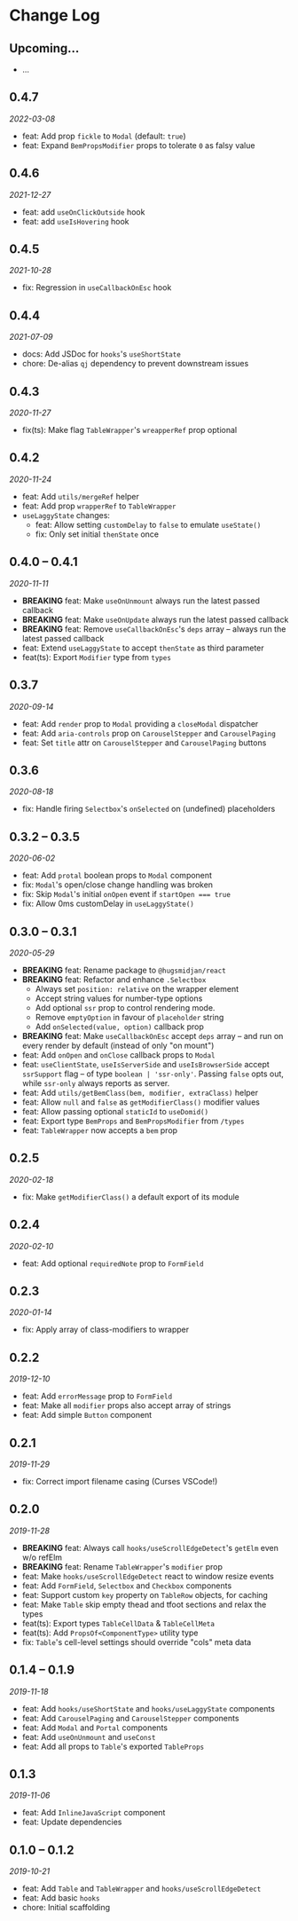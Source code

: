 # Change Log

## Upcoming...

- ... <!-- Add new lines here. Version number will be decided later -->

## 0.4.7

_2022-03-08_

- feat: Add prop `fickle` to `Modal` (default: `true`)
- feat: Expand `BemPropsModifier` props to tolerate `0` as falsy value

## 0.4.6

_2021-12-27_

- feat: add `useOnClickOutside` hook
- feat: add `useIsHovering` hook

## 0.4.5

_2021-10-28_

- fix: Regression in `useCallbackOnEsc` hook

## 0.4.4

_2021-07-09_

- docs: Add JSDoc for `hooks`'s `useShortState`
- chore: De-alias `qj` dependency to prevent downstream issues

## 0.4.3

_2020-11-27_

- fix(ts): Make flag `TableWrapper`'s `wreapperRef` prop optional

## 0.4.2

_2020-11-24_

- feat: Add `utils/mergeRef` helper
- feat: Add prop `wrapperRef` to `TableWrapper`
- `useLaggyState` changes:
  - feat: Allow setting `customDelay` to `false` to emulate `useState()`
  - fix: Only set initial `thenState` once

## 0.4.0 – 0.4.1

_2020-11-11_

- **BREAKING** feat: Make `useOnUnmount` always run the latest passed callback
- **BREAKING** feat: Make `useOnUpdate` always run the latest passed callback
- **BREAKING** feat: Remove `useCallbackOnEsc`'s `deps` array – always run the
  latest passed callback
- feat: Extend `useLaggyState` to accept `thenState` as third parameter
- feat(ts): Export `Modifier` type from `types`

## 0.3.7

_2020-09-14_

- feat: Add `render` prop to `Modal` providing a `closeModal` dispatcher
- feat: Add `aria-controls` prop on `CarouselStepper` and `CarouselPaging`
- feat: Set `title` attr on `CarouselStepper` and `CarouselPaging` buttons

## 0.3.6

_2020-08-18_

- fix: Handle firing `Selectbox`'s `onSelected` on (undefined) placeholders

## 0.3.2 – 0.3.5

_2020-06-02_

- feat: Add `protal` boolean props to `Modal` component
- fix: `Modal`'s open/close change handling was broken
- fix: Skip `Modal`'s initial `onOpen` event if `startOpen === true`
- fix: Allow 0ms customDelay in `useLaggyState()`

## 0.3.0 – 0.3.1

_2020-05-29_

- **BREAKING** feat: Rename package to `@hugsmidjan/react`
- **BREAKING** feat: Refactor and enhance `.Selectbox`
  - Always set `position: relative` on the wrapper element
  - Accept string values for number-type options
  - Add optional `ssr` prop to control rendering mode.
  - Remove `emptyOption` in favour of `placeholder` string
  - Add `onSelected(value, option)` callback prop
- **BREAKING** feat: Make `useCallbackOnEsc` accept `deps` array – and run on
  every render by default (instead of only "on mount")
- feat: Add `onOpen` and `onClose` callback props to `Modal`
- feat: `useClientState`, `useIsServerSide` and `useIsBrowserSide` accept
  `ssrSupport` flag – of type `boolean | 'ssr-only'`. Passing `false` opts
  out, while `ssr-only` always reports as server.
- feat: Add `utils/getBemClass(bem, modifier, extraClass)` helper
- feat: Allow `null` and `false` as `getModifierClass()` modifier values
- feat: Allow passing optional `staticId` to `useDomid()`
- feat: Export type `BemProps` and `BemPropsModifier` from `/types`
- feat: `TableWrapper` now accepts a `bem` prop

## 0.2.5

_2020-02-18_

- fix: Make `getModifierClass()` a default export of its module

## 0.2.4

_2020-02-10_

- feat: Add optional `requiredNote` prop to `FormField`

## 0.2.3

_2020-01-14_

- fix: Apply array of class-modifiers to <Modal> wrapper

## 0.2.2

_2019-12-10_

- feat: Add `errorMessage` prop to `FormField`
- feat: Make all `modifier` props also accept array of strings
- feat: Add simple `Button` component

## 0.2.1

_2019-11-29_

- fix: Correct import filename casing (Curses VSCode!)

## 0.2.0

_2019-11-28_

- **BREAKING** feat: Always call `hooks/useScrollEdgeDetect`'s `getElm` even
  w/o refElm
- **BREAKING** feat: Rename `TableWrapper`'s `modifier` prop
- feat: Make `hooks/useScrollEdgeDetect` react to window resize events
- feat: Add `FormField`, `Selectbox` and `Checkbox` components
- feat: Support custom `key` property on `TableRow` objects, for caching
- feat: Make `Table` skip empty thead and tfoot sections and relax the types
- feat(ts): Export types `TableCellData` & `TableCellMeta`
- feat(ts): Add `PropsOf<ComponentType>` utility type
- fix: `Table`'s cell-level settings should override "cols" meta data

## 0.1.4 – 0.1.9

_2019-11-18_

- feat: Add `hooks/useShortState` and `hooks/useLaggyState` components
- feat: Add `CarouselPaging` and `CarouselStepper` components
- feat: Add `Modal` and `Portal` components
- feat: Add `useOnUnmount` and `useConst`
- feat: Add all props to `Table`'s exported `TableProps`

## 0.1.3

_2019-11-06_

- feat: Add `InlineJavaScript` component
- feat: Update dependencies

## 0.1.0 – 0.1.2

_2019-10-21_

- feat: Add `Table` and `TableWrapper` and `hooks/useScrollEdgeDetect`
- feat: Add basic `hooks`
- chore: Initial scaffolding

